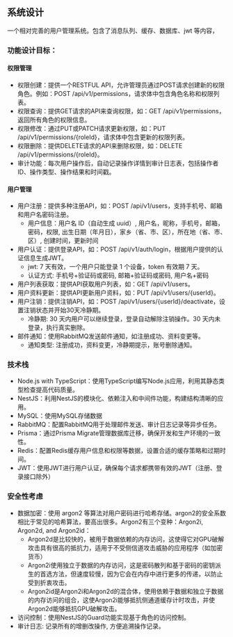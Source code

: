 ## 系统设计

一个相对完善的用户管理系统。包含了消息队列、缓存、数据库、jwt 等内容，

### 功能设计目标：

#### 权限管理
- 权限创建：提供一个RESTFUL API，允许管理员通过POST请求创建新的权限角色。例如：POST /api/v1/permissions，请求体中包含角色名称和权限列表。
- 权限查询：提供GET请求的API来查询权限，如：GET /api/v1/permissions，返回所有角色的权限信息。
- 权限修改：通过PUT或PATCH请求更新权限，如：PUT /api/v1/permissions/{roleId}，请求体中包含更新的权限列表。
- 权限删除：提供DELETE请求的API来删除权限，如：DELETE /api/v1/permissions/{roleId}。
- 审计功能：每次用户操作后，自动记录操作详情到审计日志表，包括操作者ID、操作类型、操作结果和时间戳。


#### 用户管理
- 用户注册：提供多种注册API，如：POST /api/v1/users，支持手机号、邮箱和用户名密码注册。
  - 用户信息：用户名 ID（自动生成 uuid）, 用户名，昵称，手机号，邮箱，密码，权限, 出生日期（年月日），家乡（省、市、区），所在地（省、市、区）, 创建时间，更新时间
- 用户认证：提供登录API，如：POST /api/v1/auth/login，根据用户提供的认证信息生成JWT。
  - jwt: 7 天有效，一个用户只能登录 1 个设备，token 有效期 7 天。
  - 认证方式: 手机号+验证码或密码, 邮箱+验证码或密码, 用户名+密码
- 用户列表获取：提供API获取用户列表，如：GET /api/v1/users。
- 用户资料更新：提供API更新用户资料，如：PUT /api/v1/users/{userId}。
- 用户注销：提供注销API，如：POST /api/v1/users/{userId}/deactivate，设置注销状态并开始30天冷静期。
  - 冷静期: 30 天内用户可以继续登录，登录自动解除注销操作。30 天内未登录，执行真实删除。
- 邮件通知：使用RabbitMQ发送邮件通知，如注册成功、资料变更等。
  - 通知类型: 注册成功，资料变更，冷静期提示，账号删除通知。


### 技术栈
- Node.js with TypeScript：使用TypeScript编写Node.js应用，利用其静态类型检查提高代码质量。
- NestJS：利用NestJS的模块化、依赖注入和中间件功能，构建结构清晰的应用。
- MySQL：使用MySQL存储数据
- RabbitMQ：配置RabbitMQ用于处理邮件发送、审计日志记录等异步任务。
- Prisma：通过Prisma Migrate管理数据库迁移，确保开发和生产环境的一致性。
- Redis：配置Redis缓存用户信息和权限等数据，设置合适的缓存策略和过期时间。
- JWT：使用JWT进行用户认证，确保每个请求都携带有效的JWT（注册、登录接口除外）

### 安全性考虑
- 数据加密：使用 argon2 等算法对用户密码进行哈希存储。argon2的安全系数相比于常见的哈希算法，要高出很多。Argon2有三个变种：Argon2i, Argon2d, and Argon2id：
  - Argon2d是比较快的，被用于数据依赖的内存访问，这使得它对GPU破解攻击具有很高的抵抗力，适用于不受侧信道攻击威胁的应用程序（如加密货币）
  - Argon2i使用独立于数据的内存访问，这是密码散列和基于密码的密钥派生的首选方法，但速度较慢，因为它会在内存中进行更多的传递，以防止受到折衷攻击。
  - Argon2id是Argon2i和Argon2d的混合体，使用依赖于数据和独立于数据的内存访问的组合，这使Argon2i能够抵抗侧通道缓存计时攻击，并使Argon2d能够抵抗GPU破解攻击。
- 访问控制：使用NestJS的Guard功能实现基于角色的访问控制。
- 审计日志: 记录所有的增删改操作, 方便追溯操作记录。
